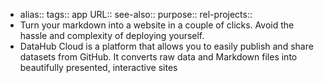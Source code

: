 - alias::
  tags:: app
  URL::
  see-also::
  purpose::
  rel-projects::
- Turn your markdown into a website in a couple of clicks. Avoid the hassle and complexity of deploying yourself.
- DataHub Cloud is a platform that allows you to easily publish and share datasets from GitHub. It converts raw data and Markdown files into beautifully presented, interactive sites
